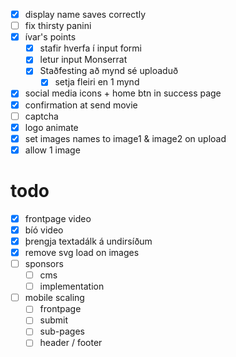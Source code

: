 - [x] display name saves correctly
- [ ] fix thirsty panini
- [x] ívar's points
  - [x] stafir hverfa í input formi
  - [x] letur input Monserrat
  - [x] Staðfesting að mynd sé uploaduð
    - [x] setja fleiri en 1 mynd
- [x] social media icons + home btn in success page
- [x] confirmation at send movie
- [ ] captcha
- [x] logo animate
- [x] set images names to image1 & image2 on upload
- [x] allow 1 image
 # todo
 - [x] frontpage video
 - [x] bíó video
 - [x] þrengja textadálk á undirsíðum
 - [x] remove svg load on images
 - [ ] sponsors
   - [ ] cms
   - [ ] implementation
 - [ ] mobile scaling
   - [ ] frontpage
   - [ ] submit
   - [ ] sub-pages
   - [ ] header / footer